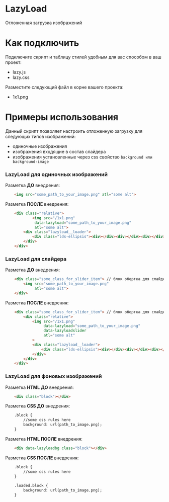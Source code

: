 # LazyLoad
Отложенная загрузка изображений

# Как подключить
Подключите скрипт и таблицу стилей удобным для вас способом в ваш проект:
  - lazy.js
  - lazy.css

Разместите следующий файл в корне вашего проекта:
  - 1x1.png

# Примеры использования
Данный скрипт позволяет настроить отложенную загрузку для следующих типов изображений:
  - одиночные изображения 
  - изображения входящие в состав слайдера
  - изображения установленные через css свойство `background или background-image`

### LazyLoad для одиночных изображений
Разметка **ДО** внедрения:
```html
	<img src="some_path_to_your_image.png" atl="some alt">
```
Разметка **ПОСЛЕ** внедрения:
```html
	<div class="relative">
        	<img src="/1x1.png" 
		     data-lazyload="some_path_to_your_image.png" 
		     atl="some alt">
		<div class="lazyload__loader">
			<div class="lds-ellipsis"><div></div><div></div><div></div><div></div></div>
		</div>
	</div>
```

### LazyLoad для слайдера
Разметка **ДО** внедрения:
```html
	<div class="some_class_for_slider_item"> // блок обертка для слайдера 
		<img src="some_path_to_your_image.png" 
		     atl="some alt">
	</div>
```
Разметка **ПОСЛЕ** внедрения:
```html
	<div class="some_class_for_slider_item"> // блок обертка для слайдера
		<div class="relative">
			<img src="/1x1.png" 
			     data-lazyload="some_path_to_your_image.png"
			     data-lazyloadslider
			     atl="some alt"
			>
			<div class="lazyload__loader">
				<div class="lds-ellipsis"><div></div><div></div><div></div><div></div></div>
			</div>
		</div>
	</div>
```

### LazyLoad для фоновых изображений
Разметка **HTML ДО** внедрения:
```html
    <div class="block"></div>
```
Разметка **CSS ДО** внедрения:
```html
    .block {
        //some css rules here
        background: url(path_to_image.png);
    }
```

Разметка **HTML ПОСЛЕ** внедрения:
```html
	<div data-lazyloadbg class="block"></div>
```
Разметка **CSS ПОСЛЕ** внедрения:
```html
	.block {
		//some css rules here
	}
    
	.loaded.block {
		background: url(path_to_image.png);
	}
```
